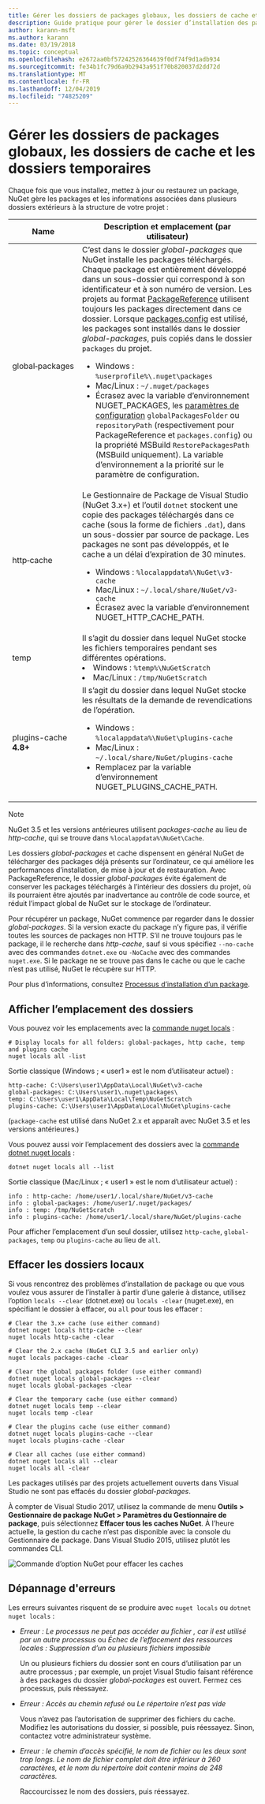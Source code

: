 ```yaml
---
title: Gérer les dossiers de packages globaux, les dossiers de cache et les dossiers temporaires dans NuGet
description: Guide pratique pour gérer le dossier d’installation des packages globaux, le cache de package et les dossiers temporaires présents sur un ordinateur et utilisés lors de l’installation, la restauration et la mise à jour de packages.
author: karann-msft
ms.author: karann
ms.date: 03/19/2018
ms.topic: conceptual
ms.openlocfilehash: e2672aa0bf57242526364639f0df74f9d1adb934
ms.sourcegitcommit: fe34b1fc79d6a9b2943a951f70b820037d2dd72d
ms.translationtype: MT
ms.contentlocale: fr-FR
ms.lasthandoff: 12/04/2019
ms.locfileid: "74825209"
---
```

# <a name="managing-the-global-packages-cache-and-temp-folders"></a>Gérer les dossiers de packages globaux, les dossiers de cache et les dossiers temporaires

Chaque fois que vous installez, mettez à jour ou restaurez un package, NuGet gère les packages et les informations associées dans plusieurs dossiers extérieurs à la structure de votre projet :

| Name | Description et emplacement (par utilisateur)|
| --- | --- |
| global&#8209;packages | C’est dans le dossier *global-packages* que NuGet installe les packages téléchargés. Chaque package est entièrement développé dans un sous-dossier qui correspond à son identificateur et à son numéro de version. Les projets au format [PackageReference](package-references-in-project-files.md) utilisent toujours les packages directement dans ce dossier. Lorsque [packages.config](../reference/packages-config.md) est utilisé, les packages sont installés dans le dossier *global-packages*, puis copiés dans le dossier `packages` du projet.<br/><ul><li>Windows : `%userprofile%\.nuget\packages`</li><li>Mac/Linux : `~/.nuget/packages`</li><li>Écrasez avec la variable d’environnement NUGET_PACKAGES, les [paramètres de configuration](../reference/nuget-config-file.md#config-section) `globalPackagesFolder` ou `repositoryPath` (respectivement pour PackageReference et `packages.config`) ou la propriété MSBuild `RestorePackagesPath` (MSBuild uniquement). La variable d’environnement a la priorité sur le paramètre de configuration.</li></ul> |
| http&#8209;cache | Le Gestionnaire de Package de Visual Studio (NuGet 3.x+) et l’outil `dotnet` stockent une copie des packages téléchargés dans ce cache (sous la forme de fichiers `.dat`), dans un sous-dossier par source de package. Les packages ne sont pas développés, et le cache a un délai d’expiration de 30 minutes.<br/><ul><li>Windows : `%localappdata%\NuGet\v3-cache`</li><li>Mac/Linux : `~/.local/share/NuGet/v3-cache`</li><li>Écrasez avec la variable d’environnement NUGET_HTTP_CACHE_PATH.</li></ul> |
| temp | Il s’agit du dossier dans lequel NuGet stocke les fichiers temporaires pendant ses différentes opérations.<br/><li>Windows : `%temp%\NuGetScratch`</li><li>Mac/Linux : `/tmp/NuGetScratch`</li></ul> |
| plugins-cache **4.8+** | Il s’agit du dossier dans lequel NuGet stocke les résultats de la demande de revendications de l’opération.<br/><ul><li>Windows : `%localappdata%\NuGet\plugins-cache`</li><li>Mac/Linux : `~/.local/share/NuGet/plugins-cache`</li><li>Remplacez par la variable d’environnement NUGET_PLUGINS_CACHE_PATH.</li></ul> |

> [!Note]
> NuGet 3.5 et les versions antérieures utilisent *packages-cache* au lieu de *http-cache*, qui se trouve dans `%localappdata%\NuGet\Cache`.

Les dossiers *global-packages* et cache dispensent en général NuGet de télécharger des packages déjà présents sur l’ordinateur, ce qui améliore les performances d’installation, de mise à jour et de restauration. Avec PackageReference, le dossier *global-packages* évite également de conserver les packages téléchargés à l’intérieur des dossiers du projet, où ils pourraient être ajoutés par inadvertance au contrôle de code source, et réduit l’impact global de NuGet sur le stockage de l’ordinateur.

Pour récupérer un package, NuGet commence par regarder dans le dossier *global-packages*. Si la version exacte du package n’y figure pas, il vérifie toutes les sources de packages non HTTP. S’il ne trouve toujours pas le package, il le recherche dans *http-cache*, sauf si vous spécifiez `--no-cache` avec des commandes `dotnet.exe` ou `-NoCache` avec des commandes `nuget.exe`. Si le package ne se trouve pas dans le cache ou que le cache n’est pas utilisé, NuGet le récupère sur HTTP.

Pour plus d’informations, consultez [Processus d’installation d’un package](../concepts/package-installation-process.md).

## <a name="viewing-folder-locations"></a>Afficher l’emplacement des dossiers

Vous pouvez voir les emplacements avec la [commande nuget locals](../reference/cli-reference/cli-ref-locals.md) :

```cli
# Display locals for all folders: global-packages, http cache, temp and plugins cache
nuget locals all -list
```

Sortie classique (Windows ; « user1 » est le nom d’utilisateur actuel) :

```output
http-cache: C:\Users\user1\AppData\Local\NuGet\v3-cache
global-packages: C:\Users\user1\.nuget\packages\
temp: C:\Users\user1\AppData\Local\Temp\NuGetScratch
plugins-cache: C:\Users\user1\AppData\Local\NuGet\plugins-cache
```

(`package-cache` est utilisé dans NuGet 2.x et apparaît avec NuGet 3.5 et les versions antérieures.)

Vous pouvez aussi voir l’emplacement des dossiers avec la [commande dotnet nuget locals](/dotnet/core/tools/dotnet-nuget-locals) :

```dotnetcli
dotnet nuget locals all --list
```

Sortie classique (Mac/Linux ; « user1 » est le nom d’utilisateur actuel) :

```output
info : http-cache: /home/user1/.local/share/NuGet/v3-cache
info : global-packages: /home/user1/.nuget/packages/
info : temp: /tmp/NuGetScratch
info : plugins-cache: /home/user1/.local/share/NuGet/plugins-cache
```

Pour afficher l’emplacement d’un seul dossier, utilisez `http-cache`, `global-packages`, `temp` ou `plugins-cache` au lieu de `all`.

## <a name="clearing-local-folders"></a>Effacer les dossiers locaux

Si vous rencontrez des problèmes d’installation de package ou que vous voulez vous assurer de l’installer à partir d’une galerie à distance, utilisez l’option `locals --clear` (dotnet.exe) ou `locals -clear` (nuget.exe), en spécifiant le dossier à effacer, ou `all` pour tous les effacer :

```cli
# Clear the 3.x+ cache (use either command)
dotnet nuget locals http-cache --clear
nuget locals http-cache -clear

# Clear the 2.x cache (NuGet CLI 3.5 and earlier only)
nuget locals packages-cache -clear

# Clear the global packages folder (use either command)
dotnet nuget locals global-packages --clear
nuget locals global-packages -clear

# Clear the temporary cache (use either command)
dotnet nuget locals temp --clear
nuget locals temp -clear

# Clear the plugins cache (use either command)
dotnet nuget locals plugins-cache --clear
nuget locals plugins-cache -clear

# Clear all caches (use either command)
dotnet nuget locals all --clear
nuget locals all -clear
```

Les packages utilisés par des projets actuellement ouverts dans Visual Studio ne sont pas effacés du dossier *global-packages*.

À compter de Visual Studio 2017, utilisez la commande de menu **Outils > Gestionnaire de package NuGet > Paramètres du Gestionnaire de package**, puis sélectionnez **Effacer tous les caches NuGet**. À l’heure actuelle, la gestion du cache n’est pas disponible avec la console du Gestionnaire de package. Dans Visual Studio 2015, utilisez plutôt les commandes CLI.

![Commande d’option NuGet pour effacer les caches](media/options-clear-caches.png)

## <a name="troubleshooting-errors"></a>Dépannage d'erreurs

Les erreurs suivantes risquent de se produire avec `nuget locals` ou `dotnet nuget locals` :

- *Erreur : Le processus ne peut pas accéder au fichier <package>, car il est utilisé par un autre processus* ou *Échec de l’effacement des ressources locales : Suppression d’un ou plusieurs fichiers impossible*

    Un ou plusieurs fichiers du dossier sont en cours d’utilisation par un autre processus ; par exemple, un projet Visual Studio faisant référence à des packages du dossier *global-packages* est ouvert. Fermez ces processus, puis réessayez.

- *Erreur : Accès au chemin <path> refusé* ou *Le répertoire n’est pas vide*

    Vous n’avez pas l’autorisation de supprimer des fichiers du cache. Modifiez les autorisations du dossier, si possible, puis réessayez. Sinon, contactez votre administrateur système.

- *Erreur : le chemin d’accès spécifié, le nom de fichier ou les deux sont trop longs. Le nom de fichier complet doit être inférieur à 260 caractères, et le nom du répertoire doit contenir moins de 248 caractères.*

    Raccourcissez le nom des dossiers, puis réessayez.
